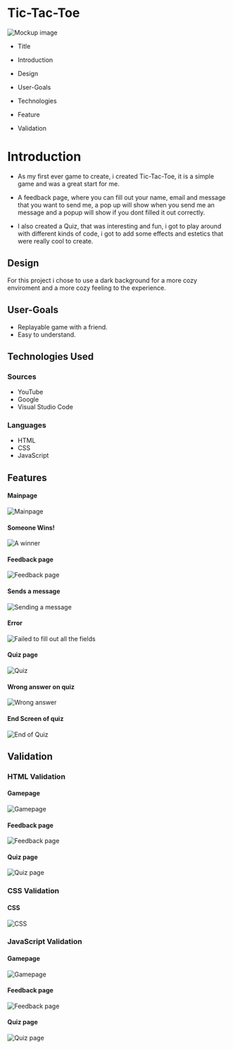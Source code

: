 
# Tic-Tac-Toe

![Mockup image](docs/headerreadme.png)

- Title
  
- Introduction
  
- Design
  
- User-Goals
  
- Technologies
  
- Feature
  
- Validation

# Introduction

- As my first ever game to create, i created Tic-Tac-Toe, it is a simple game and was a great start for me.

- A feedback page, where you can fill out your name, email and message that you want to send me, a pop up will show when you send me an message and a popup will show if you dont filled it out correctly.

- I also created a Quiz, that was interesting and fun, i got to play around with different kinds of code, i got to add some effects and estetics that were really cool to create.


## Design
For this project i chose to use a dark background for a more cozy enviroment and a more cozy feeling to the experience.
## User-Goals

 - Replayable game with a friend.
 - Easy to understand.

## Technologies Used

### Sources
- YouTube
- Google
- Visual Studio Code

### Languages
- HTML
- CSS
- JavaScript
## Features
#### Mainpage
![Mainpage](docs/gamepage.png)

#### Someone Wins!
![A winner](docs/winning.png)

#### Feedback page
![Feedback page](docs/feedback.png)

#### Sends a message
![Sending a message](docs/Feedbackworks.png)

#### Error
![Failed to fill out all the fields](docs/Feedbackdenied.png)

#### Quiz page
![Quiz](docs/Quiz.png)

#### Wrong answer on quiz
![Wrong answer](docs/quizwrong.png)

#### End Screen of quiz
![End of Quiz](docs/quizend.png)



## Validation

### HTML Validation

#### Gamepage

![Gamepage](docs/indexvalidation.png)

#### Feedback page

![Feedback page](docs/feedbackvalidation.png)

#### Quiz page

![Quiz page](docs/quizvalidation.png)

### CSS Validation

#### CSS

![CSS](docs/cssvalidation.png)

### JavaScript Validation

#### Gamepage

![Gamepage](docs/jsvalidationgame.png)

#### Feedback page

![Feedback page](docs/jsvalidationfeedback.png)

#### Quiz page

![Quiz page](docs/jsvalidationquiz.png)
